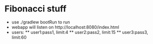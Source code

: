 # Fibonacci stuff

* use ./gradlew bootRun to run
* webapp will listen on http://localhost:8080/index.html
* users:
** user1:pass1, limit:4
** user2:pass2, limit:15
** user3:pass3, limit:60
